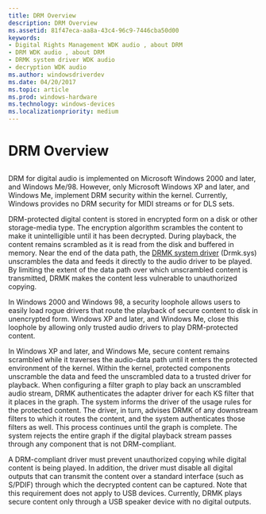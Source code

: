 ```yaml
---
title: DRM Overview
description: DRM Overview
ms.assetid: 81f47eca-aa8a-43c4-96c9-7446cba50d00
keywords:
- Digital Rights Management WDK audio , about DRM
- DRM WDK audio , about DRM
- DRMK system driver WDK audio
- decryption WDK audio
ms.author: windowsdriverdev
ms.date: 04/20/2017
ms.topic: article
ms.prod: windows-hardware
ms.technology: windows-devices
ms.localizationpriority: medium
---
```


# DRM Overview


## <span id="drm_overview"></span><span id="DRM_OVERVIEW"></span>


DRM for digital audio is implemented on Microsoft Windows 2000 and later, and Windows Me/98. However, only Microsoft Windows XP and later, and Windows Me, implement DRM security within the kernel. Currently, Windows provides no DRM security for MIDI streams or for DLS sets.

DRM-protected digital content is stored in encrypted form on a disk or other storage-media type. The encryption algorithm scrambles the content to make it unintelligible until it has been decrypted. During playback, the content remains scrambled as it is read from the disk and buffered in memory. Near the end of the data path, the [DRMK system driver](kernel-mode-wdm-audio-components.md#drmk_system_driver) (Drmk.sys) unscrambles the data and feeds it directly to the audio driver to be played. By limiting the extent of the data path over which unscrambled content is transmitted, DRMK makes the content less vulnerable to unauthorized copying.

In Windows 2000 and Windows 98, a security loophole allows users to easily load rogue drivers that route the playback of secure content to disk in unencrypted form. Windows XP and later, and Windows Me, close this loophole by allowing only trusted audio drivers to play DRM-protected content.

In Windows XP and later, and Windows Me, secure content remains scrambled while it traverses the audio-data path until it enters the protected environment of the kernel. Within the kernel, protected components unscramble the data and feed the unscrambled data to a trusted driver for playback. When configuring a filter graph to play back an unscrambled audio stream, DRMK authenticates the adapter driver for each KS filter that it places in the graph. The system informs the driver of the usage rules for the protected content. The driver, in turn, advises DRMK of any downstream filters to which it routes the content, and the system authenticates those filters as well. This process continues until the graph is complete. The system rejects the entire graph if the digital playback stream passes through any component that is not DRM-compliant.

A DRM-compliant driver must prevent unauthorized copying while digital content is being played. In addition, the driver must disable all digital outputs that can transmit the content over a standard interface (such as S/PDIF) through which the decrypted content can be captured. Note that this requirement does not apply to USB devices. Currently, DRMK plays secure content only through a USB speaker device with no digital outputs.

 

 




